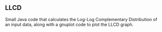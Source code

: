 ## LLCD

Small Java code that calculates the Log-Log Complementary Distribution of an input data, along with a gnuplot code to plot the LLCD graph.